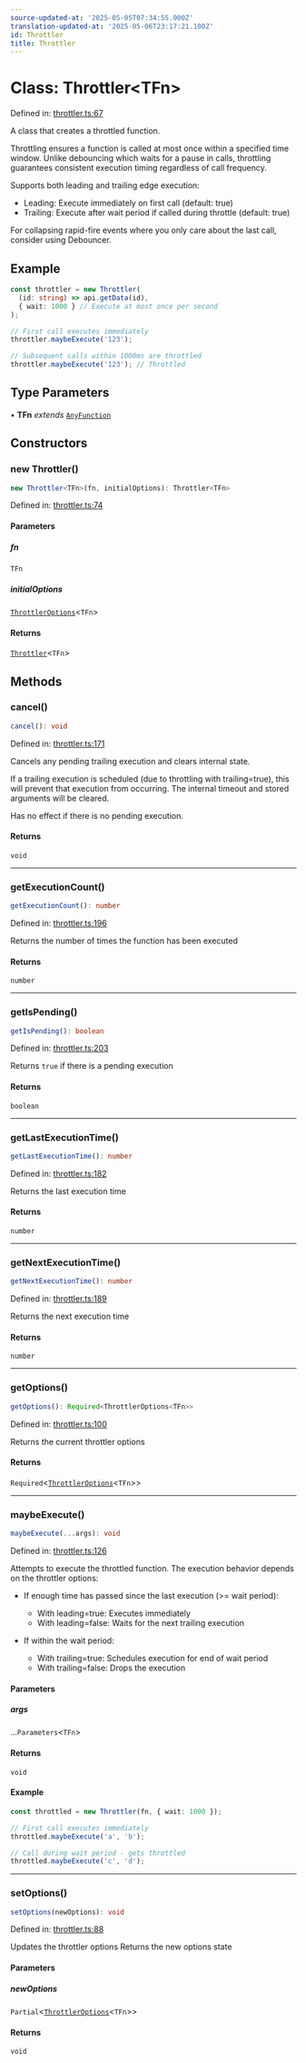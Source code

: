 ```yaml
---
source-updated-at: '2025-05-05T07:34:55.000Z'
translation-updated-at: '2025-05-06T23:17:21.100Z'
id: Throttler
title: Throttler
---
```


<!-- DO NOT EDIT: this page is autogenerated from the type comments -->

# Class: Throttler\<TFn\>

Defined in: [throttler.ts:67](https://github.com/TanStack/pacer/blob/main/packages/pacer/src/throttler.ts#L67)

A class that creates a throttled function.

Throttling ensures a function is called at most once within a specified time window.
Unlike debouncing which waits for a pause in calls, throttling guarantees consistent
execution timing regardless of call frequency.

Supports both leading and trailing edge execution:
- Leading: Execute immediately on first call (default: true)
- Trailing: Execute after wait period if called during throttle (default: true)

For collapsing rapid-fire events where you only care about the last call, consider using Debouncer.

## Example

```ts
const throttler = new Throttler(
  (id: string) => api.getData(id),
  { wait: 1000 } // Execute at most once per second
);

// First call executes immediately
throttler.maybeExecute('123');

// Subsequent calls within 1000ms are throttled
throttler.maybeExecute('123'); // Throttled
```

## Type Parameters

• **TFn** *extends* [`AnyFunction`](../type-aliases/anyfunction.md)

## Constructors

### new Throttler()

```ts
new Throttler<TFn>(fn, initialOptions): Throttler<TFn>
```

Defined in: [throttler.ts:74](https://github.com/TanStack/pacer/blob/main/packages/pacer/src/throttler.ts#L74)

#### Parameters

##### fn

`TFn`

##### initialOptions

[`ThrottlerOptions`](../interfaces/throttleroptions.md)\<`TFn`\>

#### Returns

[`Throttler`](throttler.md)\<`TFn`\>

## Methods

### cancel()

```ts
cancel(): void
```

Defined in: [throttler.ts:171](https://github.com/TanStack/pacer/blob/main/packages/pacer/src/throttler.ts#L171)

Cancels any pending trailing execution and clears internal state.

If a trailing execution is scheduled (due to throttling with trailing=true),
this will prevent that execution from occurring. The internal timeout and
stored arguments will be cleared.

Has no effect if there is no pending execution.

#### Returns

`void`

***

### getExecutionCount()

```ts
getExecutionCount(): number
```

Defined in: [throttler.ts:196](https://github.com/TanStack/pacer/blob/main/packages/pacer/src/throttler.ts#L196)

Returns the number of times the function has been executed

#### Returns

`number`

***

### getIsPending()

```ts
getIsPending(): boolean
```

Defined in: [throttler.ts:203](https://github.com/TanStack/pacer/blob/main/packages/pacer/src/throttler.ts#L203)

Returns `true` if there is a pending execution

#### Returns

`boolean`

***

### getLastExecutionTime()

```ts
getLastExecutionTime(): number
```

Defined in: [throttler.ts:182](https://github.com/TanStack/pacer/blob/main/packages/pacer/src/throttler.ts#L182)

Returns the last execution time

#### Returns

`number`

***

### getNextExecutionTime()

```ts
getNextExecutionTime(): number
```

Defined in: [throttler.ts:189](https://github.com/TanStack/pacer/blob/main/packages/pacer/src/throttler.ts#L189)

Returns the next execution time

#### Returns

`number`

***

### getOptions()

```ts
getOptions(): Required<ThrottlerOptions<TFn>>
```

Defined in: [throttler.ts:100](https://github.com/TanStack/pacer/blob/main/packages/pacer/src/throttler.ts#L100)

Returns the current throttler options

#### Returns

`Required`\<[`ThrottlerOptions`](../interfaces/throttleroptions.md)\<`TFn`\>\>

***

### maybeExecute()

```ts
maybeExecute(...args): void
```

Defined in: [throttler.ts:126](https://github.com/TanStack/pacer/blob/main/packages/pacer/src/throttler.ts#L126)

Attempts to execute the throttled function. The execution behavior depends on the throttler options:

- If enough time has passed since the last execution (>= wait period):
  - With leading=true: Executes immediately
  - With leading=false: Waits for the next trailing execution

- If within the wait period:
  - With trailing=true: Schedules execution for end of wait period
  - With trailing=false: Drops the execution

#### Parameters

##### args

...`Parameters`\<`TFn`\>

#### Returns

`void`

#### Example

```ts
const throttled = new Throttler(fn, { wait: 1000 });

// First call executes immediately
throttled.maybeExecute('a', 'b');

// Call during wait period - gets throttled
throttled.maybeExecute('c', 'd');
```

***

### setOptions()

```ts
setOptions(newOptions): void
```

Defined in: [throttler.ts:88](https://github.com/TanStack/pacer/blob/main/packages/pacer/src/throttler.ts#L88)

Updates the throttler options
Returns the new options state

#### Parameters

##### newOptions

`Partial`\<[`ThrottlerOptions`](../interfaces/throttleroptions.md)\<`TFn`\>\>

#### Returns

`void`
